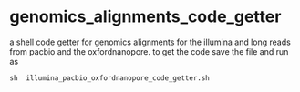 # genomics_alignments_code_getter
a shell code getter for genomics alignments for the illumina and long reads from pacbio and the oxfordnanopore. to get the code save the file and run as 
```
sh  illumina_pacbio_oxfordnanopore_code_getter.sh
```

